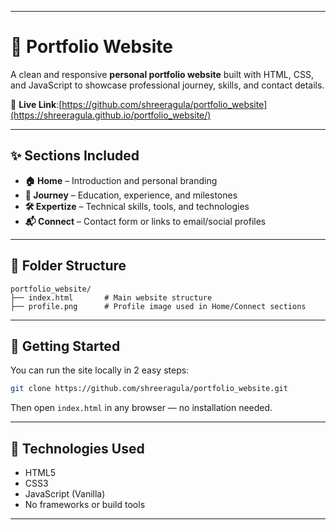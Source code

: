 
---

# 💼 Portfolio Website

A clean and responsive **personal portfolio website** built with HTML, CSS, and JavaScript to showcase professional journey, skills, and contact details.

🔗 **Live Link**:[https://github.com/shreeragula/portfolio_website](https://shreeragula.github.io/portfolio_website/)

---

## ✨ Sections Included

* **🏠 Home** – Introduction and personal branding
* **📘 Journey** – Education, experience, and milestones
* **🛠️ Expertize** – Technical skills, tools, and technologies
* **📬 Connect** – Contact form or links to email/social profiles

---

## 📁 Folder Structure

```
portfolio_website/
├── index.html       # Main website structure
├── profile.png      # Profile image used in Home/Connect sections
```

---

## 🚀 Getting Started

You can run the site locally in 2 easy steps:

```bash
git clone https://github.com/shreeragula/portfolio_website.git
```

Then open `index.html` in any browser — no installation needed.

---

## 📌 Technologies Used

* HTML5
* CSS3
* JavaScript (Vanilla)
* No frameworks or build tools

---




